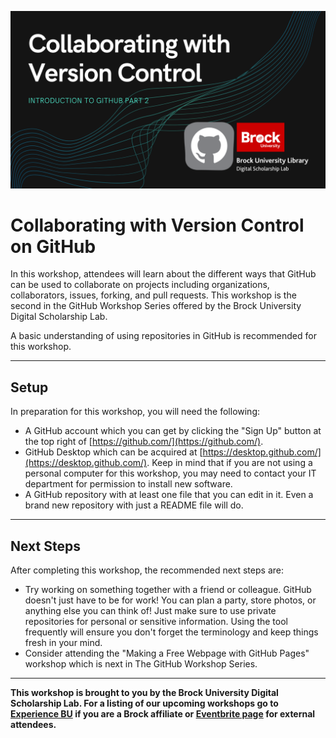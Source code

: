![Tool Logo](Github_Part2.png)


# Collaborating with Version Control on GitHub
In this workshop, attendees will learn about the different ways that GitHub can be used to collaborate on projects including organizations, collaborators, issues, forking, and pull requests.  This workshop is the second in the GitHub Workshop Series offered by the Brock University Digital Scholarship Lab.

A basic understanding of using repositories in GitHub is recommended for this workshop.  


----
## Setup
In preparation for this workshop, you will need the following: 

 - A GitHub account which you can get by clicking the "Sign Up" button at the top right of [https://github.com/](https://github.com/).
 - GitHub Desktop which can be acquired at [https://desktop.github.com/](https://desktop.github.com/).  Keep in mind that if you are not using a personal computer for this workshop, you may need to contact your IT department for permission to install new software.
 - A GitHub repository with at least one file that you can edit in it.  Even a brand new repository with just a README file will do.  

----
## Next Steps
After completing this workshop, the recommended next steps are:

 - Try working on something together with a friend or colleague.  GitHub doesn't just have to be for work!  You can plan a party, store photos, or anything else you can think of!  Just make sure to use private repositories for personal or sensitive information.  Using the tool frequently will ensure you don't forget the terminology and keep things fresh in your mind.
 - Consider attending the "Making a Free Webpage with GitHub Pages" workshop which is next in The GitHub Workshop Series.   



----
 
 

  
**This workshop is brought to you by the Brock University Digital Scholarship Lab.  For a listing of our upcoming workshops go to [Experience BU](https://experiencebu.brocku.ca/organization/dsl) if you are a Brock affiliate or [Eventbrite page](https://www.eventbrite.ca/o/brock-university-digital-scholarship-lab-21661627350) for external attendees.**

